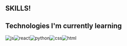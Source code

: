 ## SKILLS!

## Technologies I'm currently learning  

![js](https://user-images.githubusercontent.com/74669208/144678833-4b4d34b8-1890-4302-bf3b-7ff105b2f18b.png)![react](https://user-images.githubusercontent.com/74669208/144678906-fb79aaef-d384-4cad-8c80-07564b583840.png)![python](https://user-images.githubusercontent.com/74669208/144678975-6c204e66-84d4-4eda-a349-5e20c7afb276.png)![css](https://user-images.githubusercontent.com/74669208/144679360-4b098865-fc71-4b6f-93b2-1907bf3635a7.png)![html](https://user-images.githubusercontent.com/74669208/144679369-083532fb-8e0a-4a7a-a5a5-98908a0276fd.png)










